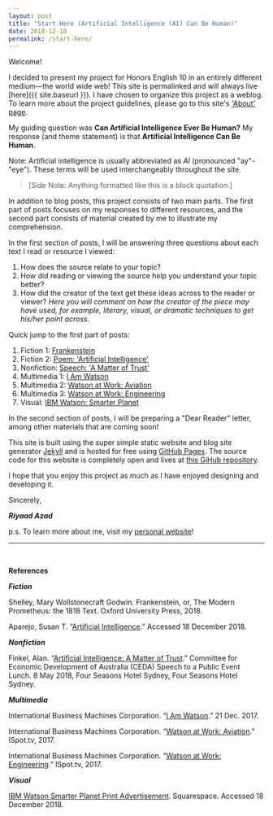 ```yaml
---
layout: post
title: "Start Here (Artificial Intelligence (AI) Can Be Human)"
date: 2018-12-10
permalink: /start-here/
---
```


Welcome!

I decided to present my project for Honors English 10 in an entirely different medium&mdash;the world wide web!
This site is permalinked and will always live [here]({{ site.baseurl }}).
I have chosen to organize this project as a weblog.
To learn more about the project guidelines, please go to this site's ['About' page](about/).

My guiding question was **Can Artificial Intelligence Ever Be Human?**
My response (and theme statement) is that **Artificial Intelligence Can Be Human**.

Note: Artificial intelligence is usually abbreviated as *AI* (pronounced "ay"-"eye"). These terms will be used interchangeably throughout the site.

> [Side Note: Anything formatted like this is a block quotation.]

In addition to blog posts, this project consists of two main parts.
The first part of posts focuses on my responses to different resources, and the second part consists of material created by me to illustrate my comprehension.

In the first section of posts, I will be answering three questions about each text I read or resource I viewed:
1. How does the source relate to your topic?
2. How did reading or viewing the source help you understand your topic better?
3. How did the creator of the text get these ideas across to the reader or viewer? *Here you will comment on how the creator of the piece may have used, for example, literary, visual, or dramatic techniques to get his/her point across.*


Quick jump to the first part of posts:
1. Fiction 1: [Frankenstein](/multi-genre-project/frankenstein/)
2. Fiction 2: [Poem: 'Artificial Intelligence'](/multi-genre-project/ai-poem/)
3. Nonfiction: [Speech: 'A Matter of Trust'](/multi-genre-project/ai-matter-trust/)
4. Multimedia 1: [I Am Watson](/multi-genre-project/watson/)
5. Multimedia 2: [Watson at Work: Aviation](/multi-genre-project/watson-work-aviation/)
6. Multimedia 3: [Watson at Work: Engineering](/multi-genre-project/watson-work-engineering/)
7. Visual: [IBM Watson: Smarter Planet](/multi-genre-project/smarter-planet/)

In the second section of posts, I will be preparing a "Dear Reader" letter, among other materials that are coming soon!

<!-- Quick jump to the second part of posts:
1. [Lorem](#)
2. [Ipsum](#)
3. [Dolor](#)
4. [Sit](#)
5. [Amet](#) -->

This site is built using the super simple static website and blog site generator [Jekyll](https://jekyllrb.com/) and is hosted for free using [GitHub Pages](https://pages.github.com/). The source code for this website is completely open and lives at [this GiHub repository](https://github.com/riyaadazad/multi-genre-project).

I hope that you enjoy this project as much as I have enjoyed designing and developing it.

Sincerely,

***Riyaad Azad***

p.s. To learn more about me, visit my [personal website](https://riyaadazad.github.io/)!

___
<br>

**References**

***Fiction***

Shelley, Mary Wollstonecraft Godwin. Frankenstein, or, The Modern Prometheus: the 1818 Text. Oxford University Press, 2018.

Aparejo, Susan T. “[Artificial Intelligence](https://www.poemhunter.com/poem/artificial-intelligence-2/).” Accessed 18 December 2018.

***Nonfiction***

Finkel, Alan. “[Artificial Intelligence: A Matter of Trust](https://www.chiefscientist.gov.au/2018/05/speech-artificial-intelligence-a-matter-of-trust/).” Committee for Economic Development of Australia (CEDA) Speech to a Public Event Lunch. 8 May 2018, Four Seasons Hotel Sydney, Four Seasons Hotel Sydney.

***Multimedia***

International Business Machines Corporation. “[I Am Watson](https://www.youtube.com/watch?v=d1oKVc5EfF0).” 21 Dec. 2017.

International Business Machines Corporation. “[Watson at Work: Aviation](https://www.ispot.tv/ad/wIpB/ibm-watson-watson-at-work-aviation).” ISpot.tv, 2017.

International Business Machines Corporation. “[Watson at Work: Engineering](https://www.ispot.tv/ad/wIha/ibm-watson-watson-at-work-engineering).” ISpot.tv, 2017.

***Visual***

[IBM Watson Smarter Planet Print Advertisement](https://static1.squarespace.com/static/5374da9ce4b0aefc671b4754/55625148e4b0b17b14636b32/5562514ae4b0ebbd3eaa21a7/1432506698807/All_Vertical_SmarterPlanet_Layouts9.jpg?format=2500w). Squarespace. Accessed 18 December 2018.
